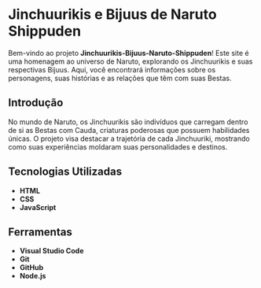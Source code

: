 # Jinchuurikis e Bijuus de Naruto Shippuden

Bem-vindo ao projeto **Jinchuurikis-Bijuus-Naruto-Shippuden**! Este site é uma homenagem ao universo de Naruto, explorando os Jinchuurikis e suas respectivas Bijuus. Aqui, você encontrará informações sobre os personagens, suas histórias e as relações que têm com suas Bestas.

## Introdução

No mundo de Naruto, os Jinchuurikis são indivíduos que carregam dentro de si as Bestas com Cauda, criaturas poderosas que possuem habilidades únicas. O projeto visa destacar a trajetória de cada Jinchuuriki, mostrando como suas experiências moldaram suas personalidades e destinos. 

## Tecnologias Utilizadas

* **HTML**
* **CSS**
* **JavaScript**

## Ferramentas

* **Visual Studio Code** 
* **Git**
* **GitHub**
* **Node.js**